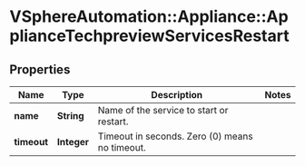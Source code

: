 # VSphereAutomation::Appliance::ApplianceTechpreviewServicesRestart

## Properties
Name | Type | Description | Notes
------------ | ------------- | ------------- | -------------
**name** | **String** | Name of the service to start or restart. | 
**timeout** | **Integer** | Timeout in seconds. Zero (0) means no timeout. | 



